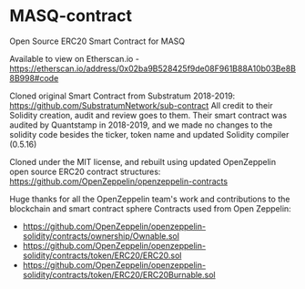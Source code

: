 # MASQ-contract
Open Source ERC20 Smart Contract for MASQ

Available to view on Etherscan.io - https://etherscan.io/address/0x02ba9B528425f9de08F961B88A10b03Be8B8B998#code

Cloned original Smart Contract from Substratum 2018-2019: https://github.com/SubstratumNetwork/sub-contract
All credit to their Solidity creation, audit and review goes to them.
Their smart contract was audited by Quantstamp in 2018-2019, and we made no changes to the solidity code besides the ticker, token name and updated Solidity compiler (0.5.16)

Cloned under the MIT license, and rebuilt using updated OpenZeppelin open source ERC20 contract structures: https://github.com/OpenZeppelin/openzeppelin-contracts

Huge thanks for all the OpenZeppelin team's work and contributions to the blockchain and smart contract sphere
Contracts used from Open Zeppelin:
* https://github.com/OpenZeppelin/openzeppelin-solidity/contracts/ownership/Ownable.sol
 * https://github.com/OpenZeppelin/openzeppelin-solidity/contracts/token/ERC20/ERC20.sol
 * https://github.com/OpenZeppelin/openzeppelin-solidity/contracts/token/ERC20/ERC20Burnable.sol

